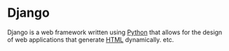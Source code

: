 # Django

Django is a web framework written using [Python](/wiki/Python) that allows for the design of web applications that generate [HTML](/wiki/HTML) dynamically. etc.
